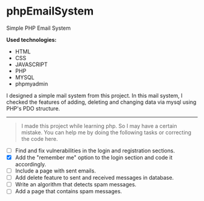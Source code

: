 # phpEmailSystem
Simple PHP Email System


**Used technologies:** 

 - HTML
 - CSS
 - JAVASCRIPT
 - PHP
 - MYSQL
 - phpmyadmin

I designed a simple mail system from this project. In this mail system, I checked the features of adding, deleting and changing data via mysql using PHP's PDO structure. 

---

> I made this project while learning php. So I may have a certain mistake. You can help me by doing the following tasks or correcting the code here.

 - [ ] Find and fix vulnerabilities in the login and registration sections.
 - [x] Add the "remember me" option to the login section and code it accordingly.
 - [ ] Include a page with sent emails.
 - [ ] Add delete feature to sent and received messages in database.
 - [ ] Write an algorithm that detects spam messages.
 - [ ] Add a page that contains spam messages.

